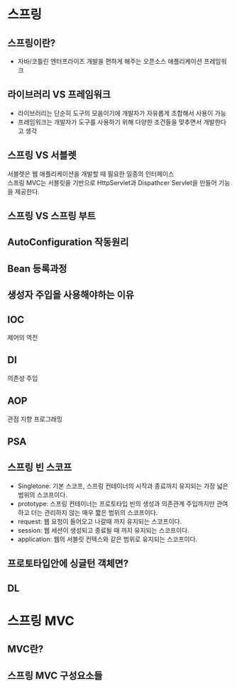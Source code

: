 # 스프링
## 스프링이란?
  
* 자바/코틀린 엔터프라이즈 개발을 편하게 해주는 오픈소스 애플리케이션 프레임워크     

## 라이브러리 VS 프레임워크  
     
* 라이브러리는 단순히 도구의 모음이기에 개발자가 자유롭게 조합해서 사용이 가능        
* 프레임워크는 개발자가 도구를 사용하기 위해 다양한 조건들을 맞추면서 개발한다고 생각       

## 스프링 VS 서블렛 
    
    
서블렛은 웹 애플리케이션을 개발할 때 필요한 일종의 인터페이스           
스프링 MVC는 서블릿을 기반으로 HttpServlet과 Dispathcer Servlet을 만들어 기능을 제공한다.       



## 스프링 VS 스프링 부트 
## AutoConfiguration 작동원리  
## Bean 등록과정   
## 생성자 주입을 사용해야하는 이유    

## IOC

제어의 역전 

## DI

의존성 주입 

## AOP

관점 지향 프로그래밍 


## PSA

## 스프링 빈 스코프 

* Singletone: 기본 스코프, 스프링 컨테이너의 시작과 종료까지 유지되는 가장 넓은 범위의 스코프이다.
* prototype: 스프링 컨테이너는 프로토타입 빈의 생성과 의존관계 주입까지만 관여하고 더는 관리하지 않는 매우 짧은 범위의 스코프이다.
* request: 웹 요청이 들어오고 나갈때 까지 유지되는 스코프이다.
* session: 웹 세션이 생성되고 종료될 때 까지 유지되는 스코프이다.
* application: 웹의 서블릿 컨텍스와 같은 범위로 유지되는 스코프이다.
  
## 프로토타입안에 싱글턴 객체면?   

## DL

# 스프링 MVC
## MVC란? 
## 스프링 MVC 구성요소들   
## 

